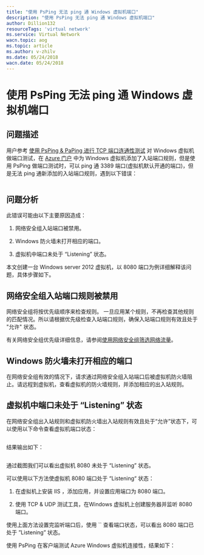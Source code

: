 ```yaml
---
title: "使用 PsPing 无法 ping 通 Windows 虚拟机端口"
description: "使用 PsPing 无法 ping 通 Windows 虚拟机端口"
author: Dillion132
resourceTags: 'virtual network'
ms.service: Virtual Network
wacn.topic: aog
ms.topic: article
ms.author: v-zhilv
ms.date: 05/24/2018
wacn.date: 05/24/2018
---
```


# 使用 PsPing 无法 ping 通 Windows 虚拟机端口

## 问题描述

用户参考 [使用 PsPing & PaPing 进行 TCP 端口连通性测试](https://docs.azure.cn/articles/azure-operations-guide/virtual-network/aog-virtual-network-tcp-psping-paping-connectivity) 对 Windows 虚拟机做端口测试，在 [Azure 门户](https://portal.azure.cn) 中为 Windows 虚拟机添加了入站端口规则，但是使用 PsPing 做端口测试时，可以 ping 通 3389 端口(虚拟机默认开通的端口)，但是无法 ping 通新添加的入站端口规则，遇到以下错误：

![]()

## 问题分析

此错误可能由以下主要原因造成：

1. 网络安全组入站端口被禁用。

2. Windows 防火墙未打开相应的端口。

3. 虚拟机中端口未处于 “Listening” 状态。

本文创建一台 Windows server 2012 虚拟机，以 8080 端口为例详细解释该问题，具体步骤如下。

## 网络安全组入站端口规则被禁用

网络安全组将按优先级顺序来检查规则。 一旦应用某个规则，不再检查其他规则的匹配情况。所以请根据优先级检查入站端口规则，确保入站端口规则有效且处于 "允许" 状态。

有关网络安全组优先级详细信息，请参阅[使用网络安全组筛选网络流量](https://docs.azure.cn/zh-cn/virtual-network/virtual-networks-nsg#nsg-resource)。

## Windows 防火墙未打开相应的端口

在网络安全组有效的情况下，请求通过网络安全组入站端口后被虚拟机防火墙阻止。请远程到虚拟机，查看虚拟机的防火墙规则，并添加相应的出入站规则。

## 虚拟机中端口未处于 “Listening” 状态

在网络安全组出入站规则和虚拟机防火墙出入站规则有效且处于“允许”状态下，可以使用以下命令查看虚拟机端口状态：

```
```

结果输出如下：

![]()

通过截图我们可以看出虚拟机 8080 未处于 “Listening” 状态。

可以使用以下方法使虚拟机 8080 端口处于 “Listening“ 状态：

1. 在虚拟机上安装 IIS ，添加应用，并设置应用端口为 8080 端口。

2. 使用 TCP & UDP 测试工具，在Windows 虚拟机上创建服务器并监听 8080 端口。

使用上面方法设置完监听端口后，使用 `` 查看端口状态，可以看出 8080 端口已处于 ”Listening” 状态。

使用 PsPing 在客户端测试 Azure Windows 虚拟机连接性，结果如下：